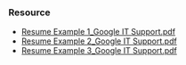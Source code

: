 ### Resource

* [Resume Example 1_Google IT Support.pdf](https://d3c33hcgiwev3.cloudfront.net/Wq_49IADQrKv-PSAAyKySg_5b6029aa3cd94c36b6be61f775f78477_Resume-Example-1_Google-IT-Support.pdf?Expires=1597881600&Signature=MgGpdrgcdAjZrjEDoVh5Ef-ENskHiKF3JvrAjsZmn2WtrMOQ01lONtRd3bdOZtcpiM-t1iDRD6E94VpIz2WIUufw5Uv7txNUMBL1-2Jefw~-nvKFpX3JDweBFH9RWStBovp-7Sk7x9STX0GUkQwJiQYaagQfyypbWqICpcpwH0w_&Key-Pair-Id=APKAJLTNE6QMUY6HBC5A)
* [Resume Example 2_Google IT Support.pdf](https://d3c33hcgiwev3.cloudfront.net/QkoWidoNQ2aKFonaDcNmyA_834dd92a40464a87a5c52c14a0944334_Resume-Example-2_Google-IT-Support.pdf?Expires=1597881600&Signature=S6~8IC0UcKh3xUR2ISp5jgFFI0~hmICTcboTraS6FFBBzzqD-0nTakgafyrxudLJHIYoVhZ7PmrELTVL-ps7Msqa-38rSlzWQiMFYFfkXczIa5PT7vWM7v6tORBOePmPxMBy~LuriS73SzZU3hZRiG3V1bOY0WgNO2A4~bG~iXg_&Key-Pair-Id=APKAJLTNE6QMUY6HBC5A)
* [Resume Example 3_Google IT Support.pdf](https://d3c33hcgiwev3.cloudfront.net/i1TzQIl3SuaU80CJd9rmqQ_6a076e336e39414ab9f8720ab0c78d49_Resume-Example-3_Google-IT-Support-1-.pdf?Expires=1597881600&Signature=H1Fvo3nx8NGzui33mur2iK7wXiUgD8moRv6o7FzWRhvnAEzEDnJm1JqvJanD27msJo0AHCw0zjZAZqfrrqpDSsa0WfRIyVTp0F-xmGlANCAHC2~LnXZdALadmnkzS5FpX7qoyp3sZ6BjxD7WP71T7TPA6obo3EctGn~2wVhrW34_&Key-Pair-Id=APKAJLTNE6QMUY6HBC5A)
